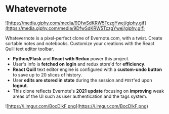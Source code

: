 # Whatevernote

![https://media.giphy.com/media/9DfwSdKRW5TczgYwej/giphy.gif](https://media.giphy.com/media/9DfwSdKRW5TczgYwej/giphy.gif)

Whatevernote is a pixel-perfect clone of Evernote.com, with a twist. Create sortable notes and notebooks. Customize your creations with the React Quill text editor toolbar. 
* **Python/Flask** and **React with Redux** power this project.
* User's info is **fetched on login** and redux store'd for **efficiency**.
* **React Quill** text editor engine is configured with a **custom-undo button** to save up to 20 slices of history.
* User **edits are stored in state** during the session and `POST`'ed upon **logout**.
* This clone reflects Evernote's **2021 update** focusing on **improving** weak areas of the UI such as user authentication and the tags system.

![https://i.imgur.com/BocDlkF.png](https://i.imgur.com/BocDlkF.png)
